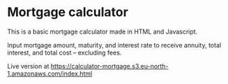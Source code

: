 # Mortgage calculator

This is a basic mortgage calculator made in HTML and Javascript.

Input mortgage amount, maturity, and interest rate to receive annuity, total interest, and total cost – excluding fees.

Live version at https://calculator-mortgage.s3.eu-north-1.amazonaws.com/index.html